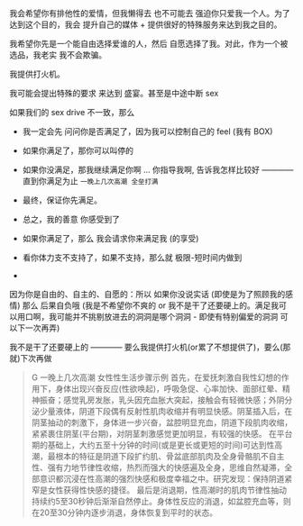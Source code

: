 
我会希望你有排他性的爱情，但我懒得去 也不可能去 强迫你只爱我一个人。为了达到这个目的，我会 提升自己的媒体 + 提供很好的特殊服务来达到我之目的。

我希望你先是一个能自由选择爱谁的人，然后 自愿选择了我。对此，作为一个被选品，我老实 我不会欺骗。

我提供打火机。

我可能会提出特殊的要求 来达到 盛宴。甚至是中途中断 sex

如果我们的 sex drive 不一致，那么
- 我一定会先 问问你是否满足了，因为我可以控制自己的 feel (我有 BOX)
- 如果你满足了，那你可以叫停的
- 如果你没满足，那我继续满足你啊 ... 你指导我啊, 告诉我怎样比较好 ———— 直到你满足为止 `一晚上几次高潮 全垒打满`
- 最终，保证你先满足。
- 总之，我的善意 你感受到了
- 如果你满足了，那么 我会请求你来满足我 (的享受)
- 看你体力支不支持了，如果不支持，那么就 极限-短时间内做到


-

因为你是自由的、自主的、自愿的：所以 如果你没说实话 (即使是为了照顾我的感情) 那么 后果自负哦 (我是不希望你不爽的 or 我不是干了还要硬上的。满足我可以用口啊，我可能并不挑剔放进去的洞洞是哪个洞洞 - 即使有特别偏爱的洞洞 可以下一次再弄)

我不是干了还要硬上的 ———— 要么我提供打火机(or累了不想提供了)，要么(那就)下次再做

> G 一晚上几次高潮
> 女性性生活步骤示例
> 首先，在爱抚刺激自我性幻想的作用下，身体出现兴奋反应(性欲唤起)，呼吸急促、心率加快、面部红晕、精神振奋；感觉乳房发胀，乳头因充血胀大突起，接触会有轻微快感；外阴分泌少量液体，阴道下段偶有反射性肌肉收缩并有明显快感。阴茎插入后，在阴茎抽动的刺激下，身体进一步兴奋，盆腔明显充血，阴道下段肌肉收缩，紧紧裹住阴茎(平台期)，对阴茎刺激感觉更加明显，有较强的快感。
> 在平台期的基础上，大约五至十分钟的时间(或是更长或更短的时间)可达到性高潮，最根本的特征是阴道下段扩约肌、骨盆底部肌肉及全身骨骼肌不自主性、强有力地节律性收缩，热烈而强大的快感遍及全身，思维自然凝滞，全部意识都沉浸在性高潮的强烈快感和极度幸福之中。研究发现：保持阴道紧窄是女性获得性快感的捷径。
> 最后是消退期，性高潮时的肌肉节律性抽动持续约5至30秒钟后渐渐自然停止。身体性反应的消退，如盆腔充血等，则在20至30分钟内逐步消退，身体恢复到平时的状态。
>
